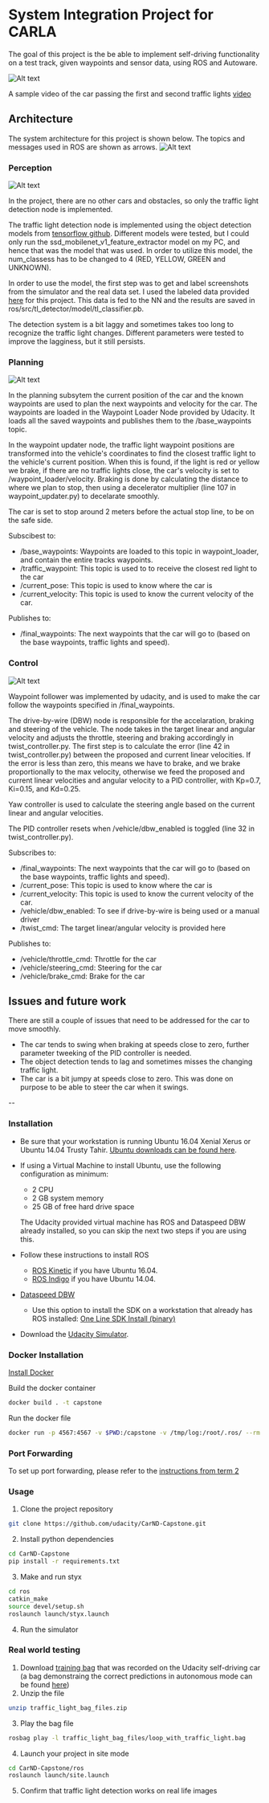 [video1]: results/video.mp4
# System Integration Project for CARLA

The goal of this project is the be able to implement self-driving functionality on a test track, given waypoints and sensor data, using ROS and Autoware. 

![Alt text](results/videogif.gif)

A sample video of the car passing the first and second traffic lights [video][video1]

## Architecture
The system architecture for this project is shown below. The topics and messages used in ROS are shown as arrows.
![Alt text](results/system.PNG)


### Perception
![Alt text](results/tlNode.PNG)

In the project, there are no other cars and obstacles, so only the traffic light detection node is implemented. 
 
The traffic light detection node is implemented using the object detection models from [tensorflow github](https://github.com/tensorflow/models/tree/master/research/object_detection). Different models were tested, but I could only run the ssd_mobilenet_v1_feature_extractor model on my PC, and hence that was the model that was used. In order to utilize this model, the num_classess has to be changed to 4 (RED, YELLOW, GREEN and UNKNOWN).

In order to use the model, the first step was to get and label screenshots from the simulator and the real data set. I used the labeled data provided [here](https://becominghuman.ai/traffic-light-detection-tensorflow-api-c75fdbadac62) for this project. This data is fed to the NN and the results are saved in ros/src/tl_detector/model/tl_classifier.pb.

The detection system is a bit laggy and sometimes takes too long to recognize the traffic light changes. Different parameters were tested to improve the lagginess, but it still persists. 

### Planning
![Alt text](results/wpNode.PNG)

In the planning subsytem the current position of the car and the known waypoints are used to plan the next waypoints and velocity for the car. The waypoints are loaded in the Waypoint Loader Node provided by Udacity. It loads all the saved waypoints and publishes them to the /base_waypoints topic.

In the waypoint updater node, the traffic light waypoint positions are transformed into the vehicle's coordinates to find the closest traffic light to the vehicle's current position. When this is found, if the light is red or yellow we brake, if there are no traffic lights close, the car's velocity is set to /waypoint_loader/velocity. Braking is done by calculating the distance to where we plan to stop, then using a decelerator multiplier (line 107 in waypoint_updater.py) to decelarate smoothly. 

The car is set to stop around 2 meters before the actual stop line, to be on the safe side. 

Subscibest to:
* /base_waypoints: Waypoints are loaded to this topic in waypoint_loader, and contain the entire tracks waypoints. 
* /traffic_waypoint: This topic is used to to receive the closest red light to the car
* /current_pose: This topic is used to know where the car is
* /current_velocity: This topic is used to know the current velocity of the car.

Publishes to:
* /final_waypoints: The next waypoints that the car will go to (based on the base waypoints, traffic lights and speed). 

### Control
![Alt text](results/dbwNode.PNG)

Waypoint follower was implemented by udacity, and is used to make the car follow the waypoints specified in /final_waypoints. 

The drive-by-wire (DBW) node is responsible for the accelaration, braking and steering of the vehicle. The node takes in the target linear and angular velocity and adjusts the throttle, steering and braking accordingly in twist_controller.py. The first step is to calculate the error (line 42 in twist_controller.py) between the proposed and current linear velocities. If the error is less than zero, this means we have to brake, and we brake proportionally to the max velocity, otherwise we feed the proposed and current linear velocities and angular velocity to a PID controller, with Kp=0.7, Ki=0.15, and Kd=0.25. 

Yaw controller is used to calculate the steering angle based on the current linear and angular velocities.

The PID controller resets when /vehicle/dbw_enabled is toggled (line 32 in twist_controller.py).

Subscribes to:
* /final_waypoints: The next waypoints that the car will go to (based on the base waypoints, traffic lights and speed). 
* /current_pose: This topic is used to know where the car is
* /current_velocity: This topic is used to know the current velocity of the car.
* /vehicle/dbw_enabled: To see if drive-by-wire is being used or a manual driver
* /twist_cmd: The target linear/angular velocity is provided here

Publishes to:
* /vehicle/throttle_cmd: Throttle for the car
* /vehicle/steering_cmd: Steering for the car
* /vehicle/brake_cmd: Brake for the car

## Issues and future work
There are still a couple of issues that need to be addressed for the car to move smoothly.

* The car tends to swing when braking at speeds close to zero, further parameter tweeking of the PID controller is needed. 
* The object detection tends to lag and sometimes misses the changing traffic light.
* The car is a bit jumpy at speeds close to zero. This was done on purpose to be able to steer the car when it swings.

--
### Installation

* Be sure that your workstation is running Ubuntu 16.04 Xenial Xerus or Ubuntu 14.04 Trusty Tahir. [Ubuntu downloads can be found here](https://www.ubuntu.com/download/desktop).
* If using a Virtual Machine to install Ubuntu, use the following configuration as minimum:
  * 2 CPU
  * 2 GB system memory
  * 25 GB of free hard drive space

  The Udacity provided virtual machine has ROS and Dataspeed DBW already installed, so you can skip the next two steps if you are using this.

* Follow these instructions to install ROS
  * [ROS Kinetic](http://wiki.ros.org/kinetic/Installation/Ubuntu) if you have Ubuntu 16.04.
  * [ROS Indigo](http://wiki.ros.org/indigo/Installation/Ubuntu) if you have Ubuntu 14.04.
* [Dataspeed DBW](https://bitbucket.org/DataspeedInc/dbw_mkz_ros)
  * Use this option to install the SDK on a workstation that already has ROS installed: [One Line SDK Install (binary)](https://bitbucket.org/DataspeedInc/dbw_mkz_ros/src/81e63fcc335d7b64139d7482017d6a97b405e250/ROS_SETUP.md?fileviewer=file-view-default)
* Download the [Udacity Simulator](https://github.com/udacity/CarND-Capstone/releases).

### Docker Installation
[Install Docker](https://docs.docker.com/engine/installation/)

Build the docker container
```bash
docker build . -t capstone
```

Run the docker file
```bash
docker run -p 4567:4567 -v $PWD:/capstone -v /tmp/log:/root/.ros/ --rm -it capstone
```

### Port Forwarding
To set up port forwarding, please refer to the [instructions from term 2](https://classroom.udacity.com/nanodegrees/nd013/parts/40f38239-66b6-46ec-ae68-03afd8a601c8/modules/0949fca6-b379-42af-a919-ee50aa304e6a/lessons/f758c44c-5e40-4e01-93b5-1a82aa4e044f/concepts/16cf4a78-4fc7-49e1-8621-3450ca938b77)

### Usage

1. Clone the project repository
```bash
git clone https://github.com/udacity/CarND-Capstone.git
```

2. Install python dependencies
```bash
cd CarND-Capstone
pip install -r requirements.txt
```
3. Make and run styx
```bash
cd ros
catkin_make
source devel/setup.sh
roslaunch launch/styx.launch
```
4. Run the simulator

### Real world testing
1. Download [training bag](https://drive.google.com/file/d/0B2_h37bMVw3iYkdJTlRSUlJIamM/view?usp=sharing) that was recorded on the Udacity self-driving car (a bag demonstraing the correct predictions in autonomous mode can be found [here](https://drive.google.com/open?id=0B2_h37bMVw3iT0ZEdlF4N01QbHc))
2. Unzip the file
```bash
unzip traffic_light_bag_files.zip
```
3. Play the bag file
```bash
rosbag play -l traffic_light_bag_files/loop_with_traffic_light.bag
```
4. Launch your project in site mode
```bash
cd CarND-Capstone/ros
roslaunch launch/site.launch
```
5. Confirm that traffic light detection works on real life images
